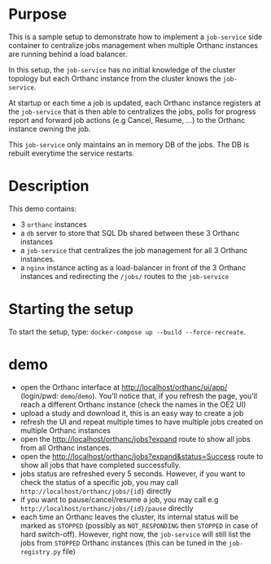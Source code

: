 # Purpose

This is a sample setup to demonstrate how to implement a `job-service` side container to centralize jobs management
when multiple Orthanc instances are running behind a load balancer.

In this setup, the `job-service` has no initial knowledge of the cluster topology but each Orthanc instance from the
cluster knows the `job-service`.

At startup or each time a job is updated, each Orthanc instance registers at the `job-service` that is then able to centralizes
the jobs, polls for progress report and forward job actions (e.g Cancel, Resume, ...) to the Orthanc instance owning the job.

This `job-service` only maintains an in memory DB of the jobs.  The DB is rebuilt everytime the service restarts.


# Description

This demo contains:

- 3 `orthanc` instances
- a `db` server to store that SQL Db shared between these 3 Orthanc instances
- a `job-service` that centralizes the job management for all 3 Orthanc instances.
- a `nginx` instance acting as a load-balancer in front of the 3 Orthanc instances and redirecting the `/jobs/` routes to the
  `job-service`

# Starting the setup

To start the setup, type: `docker-compose up --build --force-recreate`.

# demo

- open the Orthanc interface at [http://localhost/orthanc/ui/app/](http://localhost/orthanc/ui/app/) (login/pwd: `demo`/`demo`).  You'll notice that, if you
  refresh the page, you'll reach a different Orthanc instance (check the names in the OE2 UI)
- upload a study and download it, this is an easy way to create a job
- refresh the UI and repeat multiple times to have multiple jobs created on multiple Orthanc instances
- open the [http://localhost/orthanc/jobs?expand](http://localhost/orthanc/jobs?expand) route to show all jobs from all Orthanc instances.
- open the [http://localhost/orthanc/jobs?expand&status=Success](http://localhost/orthanc/jobs?expand&status=Success) route to show all jobs that have completed successfully.
- jobs status are refreshed every 5 seconds.  However, if you want to check the status of a specific job, you may call `http://localhost/orthanc/jobs/{id}` directly
- if you want to pause/cancel/resume a job, you may call e.g `http://localhost/orthanc/jobs/{id}/pause` directly
- each time an Orthanc leaves the cluster, its internal status will be marked as `STOPPED` (possibly as `NOT_RESPONDING` then `STOPPED` in case of hard switch-off).  However, right now, the `job-service` will still list the jobs from `STOPPED` Orthanc instances (this can be tuned in the `job-registry.py` file)

